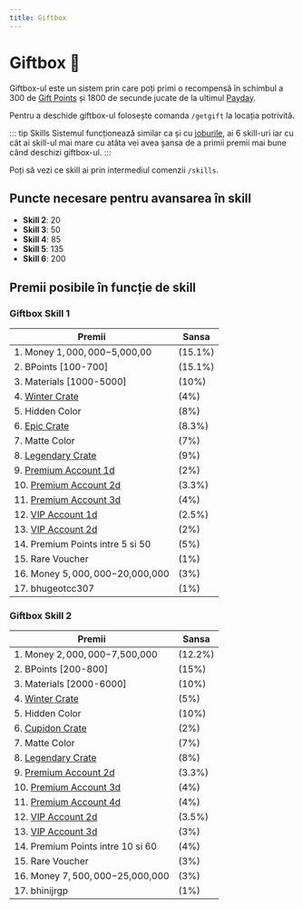 ```yaml
---
title: Giftbox
---
```


# Giftbox 🎁
Giftbox-ul este un sistem prin care poți primi o recompensă în schimbul a 300 de [Gift Points](./methods.md) și 1800 de secunde jucate de la ultimul [Payday](./payday.md).

Pentru a deschide giftbox-ul folosește comanda `/getgift` la locația potrivită.

::: tip Skills
Sistemul funcționează similar ca și cu [joburile](../joburi/index.md#skill), ai 6 skill-uri iar cu cât ai skill-ul mai mare cu atâta vei avea șansa de a primii premii mai bune când deschizi giftbox-ul.
:::

Poți să vezi ce skill ai prin intermediul comenzii `/skills`.

## Puncte necesare pentru avansarea în skill
- **Skill 2**: 20
- **Skill 3**: 50
- **Skill 4**: 85
- **Skill 5**: 135
- **Skill 6**: 200

## Premii posibile în funcție de skill


### Giftbox Skill 1
| Premii                                       | Sansa         |
|----------------------------------------------|---------------|
| 1.  Money $1,000,000-$5,000,00             | (15.1%)       |
| 2.  BPoints [100-700]                         | (15.1%)       |
| 3.  Materials [1000-5000]                     | (10%)         |
| 4.  [Winter Crate](./crates.md#winter-crate-❄%EF%B8%8F)                               | (4%)          |
| 5.  Hidden Color                               | (8%)          |
| 6.  [Epic Crate](./crates.md#epic-crate-📦)                           | (8.3%)        |
| 7.  Matte Color                                | (7%)          |
| 8.  [Legendary Crate](./crates.md#legendary-crate-📦)                            | (9%)          |
| 9.  [Premium Account 1d](./account%20upgrades/premium)                         | (2%)          |
| 10. [Premium Account 2d](./account%20upgrades/premium)                        | (3.3%)        |
| 11. [Premium Account 3d](./account%20upgrades/premium)                        | (4%)          |
| 12. [VIP Account 1d](./account%20upgrades/vip)                            | (2.5%)        |
| 13. [VIP Account 2d](./account%20upgrades/vip)                            | (2%)          |
| 14. Premium Points intre 5 si 50                     | (5%)          |
| 15. Rare Voucher                              | (1%)          |
| 16. Money $5,000,000-$20,000,000            | (3%)          |
| 17. bhugeotcc307                              | (1%)          |

### Giftbox Skill 2
| Premii                                       | Sansa         |
|----------------------------------------------|---------------|
| 1.  Money $2,000,000-$7,500,000             | (12.2%)       |
| 2.  BPoints [200-800]                         | (15%)         |
| 3.  Materials [2000-6000]                     | (10%)         |
| 4.  [Winter Crate](./crates.md#winter-crate-❄%EF%B8%8F)                               | (5%)          |
| 5.  Hidden Color                               | (10%)         |
| 6.  [Cupidon Crate](./crates.md#cupidon-crate-💏)                        | (2%)          |
| 7.  Matte Color                                | (7%)          |
| 8.  [Legendary Crate](./crates.md#legendary-crate-📦)                            | (8%)          |
| 9.  [Premium Account 2d](./account%20upgrades/premium)                         | (3.3%)        |
| 10. [Premium Account 3d](./account%20upgrades/premium)                        | (4%)          |
| 11. [Premium Account 4d](./account%20upgrades/premium)                        | (4%)          |
| 12. [VIP Account 2d](./account%20upgrades/vip)                            | (3.5%)        |
| 13. [VIP Account 3d](./account%20upgrades/vip)                            | (3%)          |
| 14. Premium Points intre 10 si 60                    | (4%)          |
| 15. Rare Voucher                              | (3%)          |
| 16. Money $7,500,000-$25,000,000            | (3%)          |
| 17. bhinijrgp                                 | (1%)          |



